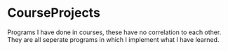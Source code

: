 # CourseProjects
Programs I have done in courses, these have no correlation to each other. They are all seperate programs in which I implement what I have learned.
